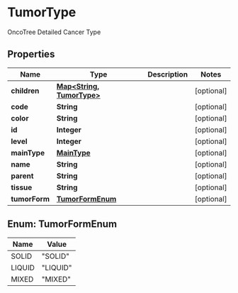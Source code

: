 

# TumorType

OncoTree Detailed Cancer Type

## Properties

Name | Type | Description | Notes
------------ | ------------- | ------------- | -------------
**children** | [**Map&lt;String, TumorType&gt;**](TumorType.md) |  |  [optional]
**code** | **String** |  |  [optional]
**color** | **String** |  |  [optional]
**id** | **Integer** |  |  [optional]
**level** | **Integer** |  |  [optional]
**mainType** | [**MainType**](MainType.md) |  |  [optional]
**name** | **String** |  |  [optional]
**parent** | **String** |  |  [optional]
**tissue** | **String** |  |  [optional]
**tumorForm** | [**TumorFormEnum**](#TumorFormEnum) |  |  [optional]



## Enum: TumorFormEnum

Name | Value
---- | -----
SOLID | &quot;SOLID&quot;
LIQUID | &quot;LIQUID&quot;
MIXED | &quot;MIXED&quot;



